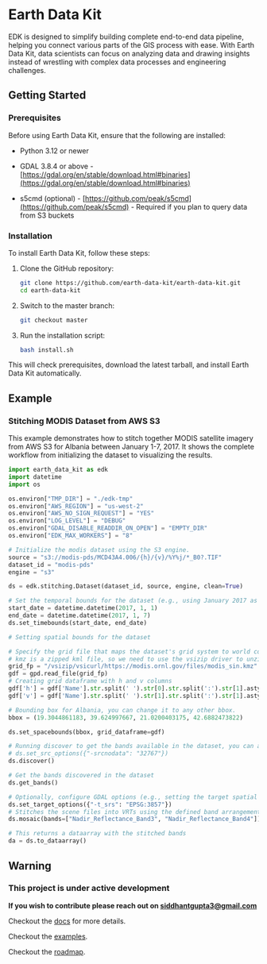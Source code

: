# Earth Data Kit

EDK is designed to simplify building complete end-to-end data pipeline, helping you connect various parts of the GIS process with ease. With Earth Data Kit, data scientists can focus on analyzing data and drawing insights instead of wrestling with complex data processes and engineering challenges.

## Getting Started

### Prerequisites

Before using Earth Data Kit, ensure that the following are installed:

* Python 3.12 or newer

* GDAL 3.8.4 or above - [https://gdal.org/en/stable/download.html#binaries](https://gdal.org/en/stable/download.html#binaries)

* s5cmd (optional) - [https://github.com/peak/s5cmd](https://github.com/peak/s5cmd) - Required if you plan to query data from S3 buckets

### Installation

To install Earth Data Kit, follow these steps:

1. Clone the GitHub repository:

    ```bash
    git clone https://github.com/earth-data-kit/earth-data-kit.git
    cd earth-data-kit
    ```

2. Switch to the master branch:

    ```bash
    git checkout master
    ```

3. Run the installation script:

    ```bash
    bash install.sh
    ```

This will check prerequisites, download the latest tarball, and install Earth Data Kit automatically.

## Example

### Stitching MODIS Dataset from AWS S3

This example demonstrates how to stitch together MODIS satellite imagery from AWS S3 for Albania between January 1-7, 2017. It shows the complete workflow from initializing the dataset to visualizing the results.

```python
import earth_data_kit as edk
import datetime
import os

os.environ["TMP_DIR"] = "./edk-tmp"
os.environ["AWS_REGION"] = "us-west-2"
os.environ["AWS_NO_SIGN_REQUEST"] = "YES"
os.environ["LOG_LEVEL"] = "DEBUG"
os.environ["GDAL_DISABLE_READDIR_ON_OPEN"] = "EMPTY_DIR"
os.environ["EDK_MAX_WORKERS"] = "8"

# Initialize the modis dataset using the S3 engine.
source = "s3://modis-pds/MCD43A4.006/{h}/{v}/%Y%j/*_B0?.TIF"
dataset_id = "modis-pds"
engine = "s3"

ds = edk.stitching.Dataset(dataset_id, source, engine, clean=True)

# Set the temporal bounds for the dataset (e.g., using January 2017 as an example)
start_date = datetime.datetime(2017, 1, 1)
end_date = datetime.datetime(2017, 1, 7)
ds.set_timebounds(start_date, end_date)

# Setting spatial bounds for the dataset

# Specify the grid file that maps the dataset's grid system to world coordinates (e.g., a KML/KMZ file)
# kmz is a zipped kml file, so we need to use the vsizip driver to unzip it and curl driver as it's hosted on the web
grid_fp = "/vsizip/vsicurl/https://modis.ornl.gov/files/modis_sin.kmz"
gdf = gpd.read_file(grid_fp)
# Creating grid dataframe with h and v columns
gdf['h'] = gdf['Name'].str.split(' ').str[0].str.split(':').str[1].astype(int).astype(str).str.zfill(2)
gdf['v'] = gdf['Name'].str.split(' ').str[1].str.split(':').str[1].astype(int).astype(str).str.zfill(2)

# Bounding box for Albania, you can change it to any other bbox.
bbox = (19.3044861183, 39.624997667, 21.0200403175, 42.6882473822)

ds.set_spacebounds(bbox, grid_dataframe=gdf)

# Running discover to get the bands available in the dataset, you can also set gdal options if needed
# ds.set_src_options({"-srcnodata": "32767"})
ds.discover()

# Get the bands discovered in the dataset
ds.get_bands()

# Optionally, configure GDAL options (e.g., setting the target spatial reference).
ds.set_target_options({"-t_srs": "EPSG:3857"})
# Stitches the scene files into VRTs using the defined band arrangement.
ds.mosaic(bands=["Nadir_Reflectance_Band3", "Nadir_Reflectance_Band4"])

# This returns a dataarray with the stitched bands
da = ds.to_dataarray()
```

## Warning

### This project is under active development

**If you wish to contribute please reach out on <siddhantgupta3@gmail.com>**

Checkout the [docs](https://earth-data-kit.github.io/) for more details.

Checkout the [examples](https://github.com/earth-data-kit/edk-examples).

Checkout the [roadmap](https://earth-data-kit.github.io/roadmap.html).